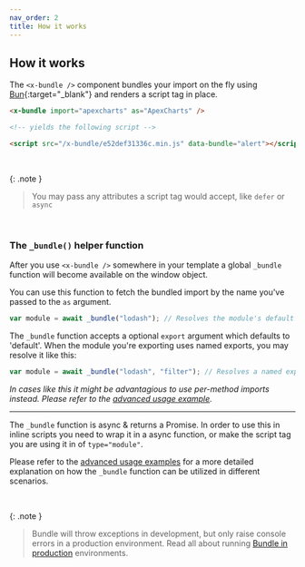 ```yaml
---
nav_order: 2
title: How it works
---
```


## How it works

The `<x-bundle />` component bundles your import on the fly using [Bun](https://bun.sh){:target="\_blank"} and renders a script tag in place.

```html
<x-bundle import="apexcharts" as="ApexCharts" />

<!-- yields the following script -->

<script src="/x-bundle/e52def31336c.min.js" data-bundle="alert"></script>
```

<br />

{: .note }

> You may pass any attributes a script tag would accept, like `defer` or `async`

<br />

### The `_bundle()` helper function

After you use `<x-bundle />` somewhere in your template a global `_bundle` function will become available on the window object.

You can use this function to fetch the bundled import by the name you've passed to the `as` argument.

```js
var module = await _bundle("lodash"); // Resolves the module's default export
```

The `_bundle` function accepts a optional `export` argument which defaults to 'default'. When the module you're exporting uses named exports, you may resolve it like this:

```js
var module = await _bundle("lodash", "filter"); // Resolves a named export 'filter'
```

_In cases like this it might be advantagious to use per-method imports instead. Please refer to the [advanced usage example](/bundle/advanced-usage.html#per-method-exports)._

---

The `_bundle` function is async & returns a Promise. In order to use this in inline scripts you need to wrap it in a async function, or make the script tag you are using it in of `type="module"`.

Please refer to the [advanced usage examples](/bundle/advanced-usage.html) for a more detailed explanation on how the `_bundle` function can be utilized in different scenarios.

<br />

{: .note }

> Bundle will throw exceptions in development, but only raise console errors in a production environment. Read all about running [Bundle in production](https://gwleuverink.github.io/bundle/production-builds.html) environments.

<br />
